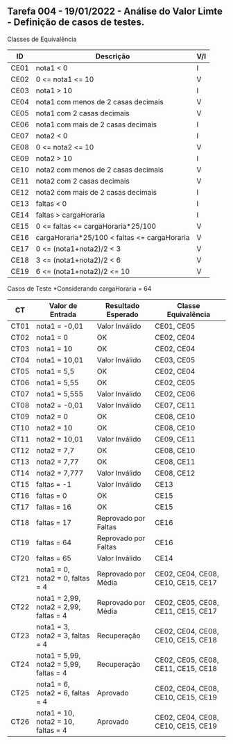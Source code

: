 ## Tarefa 004 - 19/01/2022 - Análise do Valor Limte - Definição de casos de testes.

Classes de Equivalência

|  ID  |           Descrição                          | V/I |
|--|----|---|
| CE01 | nota1 < 0                                    | I   |
| CE02 | 0 <= nota1 <= 10                             | V   |
| CE03 | nota1 > 10                                   | I   |
| CE04 | nota1 com menos de 2 casas decimais          | V   |
| CE05 | nota1 com 2 casas decimais                   | V   |
| CE06 | nota1 com mais de 2 casas decimais           | I   |
| CE07 | nota2 < 0                                    | I   |
| CE08 | 0 <= nota2 <= 10                             | V   |
| CE09 | nota2 > 10                                   | I   |
| CE10 | nota2 com menos de 2 casas decimais          | V   |
| CE11 | nota2 com 2 casas decimais                   | V   |
| CE12 | nota2 com mais de 2 casas decimais           | I   |
| CE13 | faltas < 0                                   | I   |
| CE14 | faltas > cargaHoraria                        | I   |
| CE15 | 0 <= faltas <= cargaHoraria*25/100           | V   |
| CE16 | cargaHoraria*25/100 < faltas <= cargaHoraria | V   |
| CE17 | 0 <= (nota1+nota2)/2 < 3                     | V   |
| CE18 | 3 <= (nota1+nota2)/2 < 6                     | V   |
| CE19 | 6 <= (nota1+nota2)/2 <= 10                   | V   |


Casos de Teste
*Considerando cargaHoraria = 64

|  CT  |          Valor de Entrada              |  Resultado Esperado  |        Classe Equivalência         |
|--|---|---|---|
| CT01 | nota1 = -0,01                          | Valor Inválido       | CE01, CE05                         |
| CT02 | nota1 = 0                              | OK                   | CE02, CE04                         |
| CT03 | nota1 = 10                             | OK                   | CE02, CE04                         |
| CT04 | nota1 = 10,01                          | Valor Inválido       | CE03, CE05                         |
| CT05 | nota1 = 5,5                            | OK                   | CE02, CE04                         |
| CT06 | nota1 = 5,55                           | OK                   | CE02, CE05                         |
| CT07 | nota1 = 5,555                          | Valor Inválido       | CE02, CE06                         |
| CT08 | nota2 = -0,01                          | Valor Inválido       | CE07, CE11                         |
| CT09 | nota2 = 0                              | OK                   | CE08, CE10                         |
| CT10 | nota2 = 10                             | OK                   | CE08, CE10                         |
| CT11 | nota2 = 10,01                          | Valor Inválido       | CE09, CE11                         |
| CT12 | nota2 = 7,7                            | OK                   | CE08, CE10                         |
| CT13 | nota2 = 7,77                           | OK                   | CE08, CE11                         |
| CT14 | nota2 = 7,777                          | Valor Inválido       | CE08, CE12                         |
| CT15 | faltas = -1                            | Valor Inválido       | CE13                               |
| CT16 | faltas = 0                             | OK                   | CE15                               |
| CT17 | faltas = 16                            | OK                   | CE15                               |
| CT18 | faltas = 17                            | Reprovado por Faltas | CE16                               |
| CT19 | faltas = 64                            | Reprovado por Faltas | CE16                               |
| CT20 | faltas = 65                            | Valor Inválido       | CE14                               |
| CT21 | nota1 = 0, nota2 = 0, faltas = 4       | Reprovado por Média  | CE02, CE04, CE08, CE10, CE15, CE17 |
| CT22 | nota1 = 2,99, nota2 = 2,99, faltas = 4 | Reprovado por Média  | CE02, CE05, CE08, CE11, CE15, CE17 |
| CT23 | nota1 = 3, nota2 = 3, faltas = 4       | Recuperação 	       | CE02, CE04, CE08, CE10, CE15, CE18 |
| CT24 | nota1 = 5,99, nota2 = 5,99, faltas = 4 | Recuperação          | CE02, CE05, CE08, CE11, CE15, CE18 |
| CT25 | nota1 = 6, nota2 = 6, faltas = 4       | Aprovado             | CE02, CE04, CE08, CE10, CE15, CE19 |
| CT26 | nota1 = 10, nota2 = 10, faltas = 4     | Aprovado             | CE02, CE04, CE08, CE10, CE15, CE19 |


